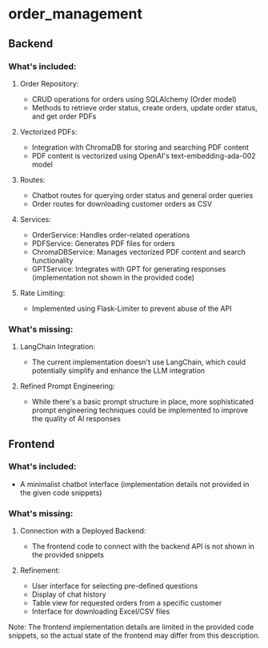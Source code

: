 # order_management

## Backend

### What's included:

1. Order Repository:

   - CRUD operations for orders using SQLAlchemy (Order model)
   - Methods to retrieve order status, create orders, update order status, and get order PDFs

2. Vectorized PDFs:

   - Integration with ChromaDB for storing and searching PDF content
   - PDF content is vectorized using OpenAI's text-embedding-ada-002 model

3. Routes:

   - Chatbot routes for querying order status and general order queries
   - Order routes for downloading customer orders as CSV

4. Services:

   - OrderService: Handles order-related operations
   - PDFService: Generates PDF files for orders
   - ChromaDBService: Manages vectorized PDF content and search functionality
   - GPTService: Integrates with GPT for generating responses (implementation not shown in the provided code)

5. Rate Limiting:
   - Implemented using Flask-Limiter to prevent abuse of the API

### What's missing:

1. LangChain Integration:

   - The current implementation doesn't use LangChain, which could potentially simplify and enhance the LLM integration

2. Refined Prompt Engineering:
   - While there's a basic prompt structure in place, more sophisticated prompt engineering techniques could be implemented to improve the quality of AI responses

## Frontend

### What's included:

- A minimalist chatbot interface (implementation details not provided in the given code snippets)

### What's missing:

1. Connection with a Deployed Backend:

   - The frontend code to connect with the backend API is not shown in the provided snippets

2. Refinement:
   - User interface for selecting pre-defined questions
   - Display of chat history
   - Table view for requested orders from a specific customer
   - Interface for downloading Excel/CSV files

Note: The frontend implementation details are limited in the provided code snippets, so the actual state of the frontend may differ from this description.
